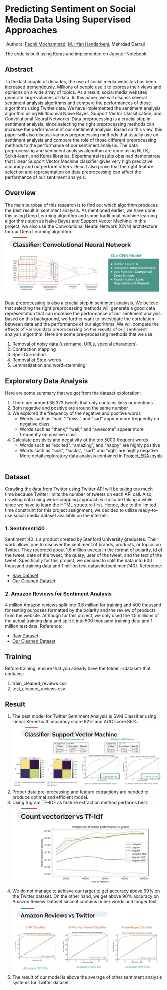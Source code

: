 # Predicting Sentiment on Social Media Data Using Supervised Approaches
​
Authors: [Fadhil Mochammad](https://www.github.com/fadhilmch), [M. Irfan Handarbeni](https://www.github.com/handarbeni), Mehrdad Darraji

<!-- This project was developed as part of the [DM2583 Big Data in Media Technology](https://www.kth.se/student/kurser/kurs/DM2583?l=en) at [KTH Royal Institute of Technology](https://www.kth.se), Spring 2019   -->

The code is built using Keras and implemented on Jupyter Notebook.
​
## Abstract
​
In the last couple of decades, the use of social media websites has been increased tremendously. Millions of people use it to express their views and opinions on a wide array of topics. As a result, social media websites generate large volumes of data. In this paper, we will discuss several sentiment analysis algorithms and compare the performances of those algorithms using Twitter data. We have implemented the sentiment analysis algorithm using Multinomial Naive Bayes, Support Vector Classification, and Convolutional Neural Networks. Data preprocessing is a crucial step in sentiment analysis, since selecting the right preprocessing methods can increase the performance of our sentiment analysis. Based on this view, this paper will also discuss various preprocessing methods that usually use on sentiment analysis and compare the role of those different preprocessing methods to the performance of our sentiment analysis. The data preprocessing and sentiment analysis algorithm are done using NLTK, Scikit-learn, and Keras libraries. Experimental results obtained demonstrate that Linear Support Vector Machine classifier gives very high predictive accuracy and outperform others. Result also prove that the right feature selection and representation on data preprocessing can affect the performance of our sentiment analysis.
​
## Overview
The main purpose of this research is to find out which algorithm produces the best result in sentiment analysis. As mentioned earlier, we have done this using Deep Learning algorithm and some traditional machine learning algorithms such as Naive Bayes and Support Vector Machine. In this project, we also use the Convolutional Neural Network (CNN) architecture for our Deep Learning algorithm.
​
![CNN Architecture Configuration](assets/cnn_architecture.png)

Data preprocessing is also a crucial step in sentiment analysis. We believe that selecting the right preprocessing methods will generate a good data representation that can increase the performance of our sentiment analysis. Based on this background,  we further want to investigate the correlation between data and the performance of our algorithms. We will compare the effects of various data preprocessing on the results of our sentiment analysis algorithm. Here are some pre-processing methods that we use:
 1. Removal of noisy data (username, URLs, special characters)
 2. Contraction mapping
 3. Spell Correction
 4. Removal of Stop-words
 5. Lemmatization and word-stemming
​
## Exploratory Data Analysis
Here are some summary that we got from the dataset exploration:
1. There are around 36.373 tweets that only contains links or mentions
2. Both negative and positive are around the same number
3. We explored the frequency of the negative and positive words
    - Words such as “bad, ” “miss,” and “sad” appear more frequently on negative class
    - Words such as “thank,” “well,” and “awesome” appear more frequently on positive class
4. Calculate positivity and negativity of the top 5000 frequent words
    - Words such as “excited”, “amazing”, and “happy” are highly positive
    - Words such as “sick”, “sucks”, “sad”, and “ugh” are highly negative
More detail exploratory data analysis contained in [Project_EDA.ipynb](project_eda.ipnyb)
​
## Dataset
Crawling the data from Twitter using Twitter API will be taking too much time because Twitter limits the number of tweets on each API call. Also, crawling data using web-scrapping approach will also be taking a while since we have to learn the HTML structure first. Hence, due to the limited time constraint for this project assignment, we decided to utilize ready-to-use social media dataset available on the internet.

### 1. Sentiment140
Sentiment140 is a product created by Stanford University graduates. Their work allows one to discover the sentiment of brands, products, or topics on Twitter. They recorded about 1.6 million tweets in the format of polarity, id of the tweet, date of the tweet, the query, user of the tweet, and the text of the tweet. Specifically for this project, we decided to split the data into 600 thousand training data and 1 million test data\cite{sentiment140}.
Reference:
* [Raw Dataset](http://help.sentiment140.com/for-students)
* [Our Cleaned Dataset](https://www.kaggle.com/fadhilmch/sentiment140-cleaned/downloads/sentiment140-cleaned.zip/1)
​
### 2. Amazon Reviews for Sentiment Analysis
4 million Amazon reviews split into 3.6 million for training and 400 thousand for testing purposes formatted by the polarity and the review of products from the website. Although for this project, we only used the 1.5 millions of the actual training data and split it into 500 thousand training data and 1 million test data.
Reference:
* [Raw Dataset](https://www.kaggle.com/bittlingmayer/amazonreviews)
* [Our Cleaned Dataset](https://www.kaggle.com/fadhilmch/amazon-reviews-cleaned-big-data-project/downloads/amazon-reviews-cleaned-big-data-project.zip/2)
​
## Training
Before training, ensure that you already have the folder ~/dataset/ that contains:
1. train_cleaned_reviews.csv
2. test_cleaned_reviews.csv
​
## Result
1. The best model for Twitter Sentiment Analysis is SVM Classifier using Linear Kernel with accuracy score 82% and AUC score 86%.
![SVM Classifier Result](assets/svm_result.png)
2. Proper data pre-processing and feature extractions are needed to produce optimal and efficient model.
3. Using trigram TF-IDF as feature extraction method performs best.
![cv_vs_tfidf](assets/cv_vs_tfidf.png)
4. We do not manage to achieve our target to get accuracy above 90% on the Twitter dataset. On the other hand, we get above 90% accuracy on Amazon Review Dataset since it contains richer words and longer text.
![Perform on amazon dataset](assets/amazon_vs_twitter.png)
5. The result of our model is above the average of other sentiment analysis systems for Twitter dataset.

​

